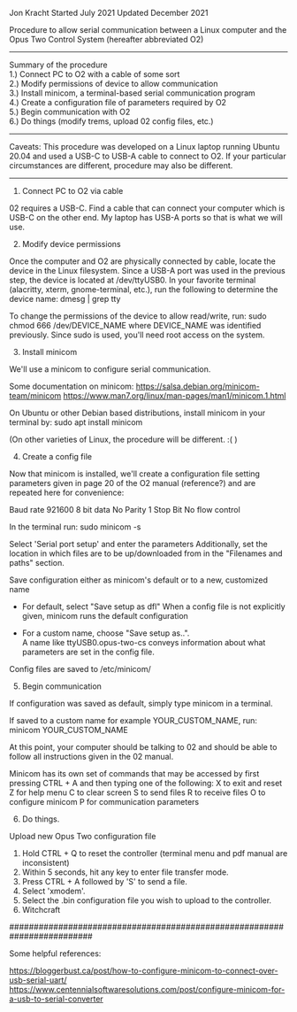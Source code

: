 Jon Kracht 
Started July 2021
Updated December 2021


Procedure to allow serial communication between a Linux computer and the Opus Two Control System (hereafter abbreviated O2)


---


Summary of the procedure  
1.)  Connect PC to O2 with a cable of some sort  
2.)  Modify permissions of device to allow communication  
3.)  Install minicom, a terminal-based serial communication program  
4.)  Create a configuration file of parameters required by O2  
5.)  Begin communication with O2  
6.)  Do things (modify trems, upload 02 config files, etc.)  


---


Caveats:
This procedure was developed on a Linux laptop running Ubuntu 20.04 and used a USB-C to USB-A cable to connect to O2.  If your particular circumstances are different, procedure may also be different.


---


1.  Connect PC to O2 via cable

02 requires a USB-C.  Find a cable that can connect your computer which is USB-C on the other end.  My laptop has USB-A ports so that is what we will use.



2.  Modify device permissions

Once the computer and O2 are physically connected by cable, locate the device in the Linux filesystem.  Since a USB-A port was used in the previous step, the device is located at /dev/ttyUSB0.
In your favorite terminal (alacritty, xterm, gnome-terminal, etc.), run the following to determine the device name:
dmesg | grep tty

To change the permissions of the device to allow read/write, run:
sudo chmod 666 /dev/DEVICE_NAME
where DEVICE_NAME was identified previously.  Since sudo is used, you'll need root access on the system.



3.  Install minicom


We'll use a minicom to configure serial communication.

Some documentation on minicom:
https://salsa.debian.org/minicom-team/minicom
https://www.man7.org/linux/man-pages/man1/minicom.1.html

On Ubuntu or other Debian based distributions, install minicom in your terminal by:
sudo apt install minicom

(On other varieties of Linux, the procedure will be different.  :( )



4.  Create a config file

Now that minicom is installed, we'll create a configuration file setting parameters given in page 20 of the O2 manual (reference?) and are repeated here for convenience:
 
Baud rate 921600 
8 bit data 
No Parity 
1 Stop Bit
No flow control

In the terminal run:
sudo minicom -s

Select 'Serial port setup' and enter the parameters
Additionally, set the location in which files are to be up/downloaded from in the "Filenames and paths" section.

Save configuration either as minicom's default or to a new, customized name
- For default, select "Save setup as dfl"
    When a config file is not explicitly given, minicom runs the default configuration

- For a custom name, choose "Save setup as..".  
    A name like ttyUSB0.opus-two-cs conveys information about what parameters are set in the config file.

Config files are saved to /etc/minicom/



5.  Begin communication

If configuration was saved as default, simply type minicom in a terminal.  

If saved to a custom name for example YOUR_CUSTOM_NAME, run:
minicom YOUR_CUSTOM_NAME

At this point, your computer should be talking to 02 and should be able to follow all instructions given in the 02 manual.

Minicom has its own set of commands that may be accessed by first pressing CTRL + A and then typing one of the following:
X to exit and reset
Z for help menu
C to clear screen
S to send files
R to receive files
O to configure minicom
P for communication parameters



6.  Do things.

Upload new Opus Two configuration file
1.  Hold CTRL + Q to reset the controller (terminal menu and pdf manual are inconsistent)
2.  Within 5 seconds, hit any key to enter file transfer mode.
3.  Press CTRL + A followed by 'S' to send a file.  
4.  Select 'xmodem'.  
5.  Select the .bin configuration file you wish to upload to the controller.
6.  Witchcraft

#########################################################################


Some helpful references:

https://bloggerbust.ca/post/how-to-configure-minicom-to-connect-over-usb-serial-uart/
https://www.centennialsoftwaresolutions.com/post/configure-minicom-for-a-usb-to-serial-converter



